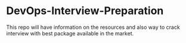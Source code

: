 # DevOps-Interview-Preparation
This repo will have information on the resources and also way to crack interview with best package available in the market.
